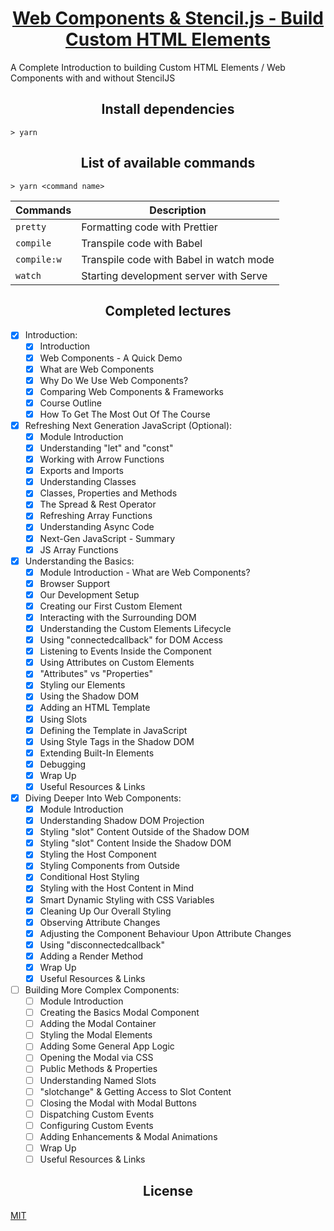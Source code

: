 <h1 align="center">
  <a href="https://www.udemy.com/web-components-stenciljs-build-custom-html-elements" title="Link to this course">Web Components & Stencil.js - Build Custom HTML Elements</a>
</h1>

A Complete Introduction to building Custom HTML Elements / Web Components with and without StencilJS

<h2 align="center">Install dependencies</h2>

```
> yarn
```

<h2 align="center">List of available commands</h2>

```
> yarn <command name>
```

<table>
  <thead>
    <tr>
      <th>Commands</th>
      <th>Description</th>
    </tr>
  </thead>
  <tbody>
    <tr>
      <td>
        <code>pretty</code>
      </td>
      <td>
        Formatting code with Prettier
      </td>
    </tr>
    <tr>
      <td>
        <code>compile</code>
      </td>
      <td>
        Transpile code with Babel
      </td>
    </tr>
    <tr>
      <td>
        <code>compile:w</code>
      </td>
      <td>
        Transpile code with Babel in watch mode
      </td>
    </tr>
    <tr>
      <td>
        <code>watch</code>
      </td>
      <td>
        Starting development server with Serve
      </td>
    </tr>
  </tbody>
</table>

<h2 align="center">Completed lectures</h2>

- [x] Introduction:
  - [x] Introduction
  - [x] Web Components - A Quick Demo
  - [x] What are Web Components
  - [x] Why Do We Use Web Components?
  - [x] Comparing Web Components & Frameworks
  - [x] Course Outline
  - [x] How To Get The Most Out Of The Course
- [x] Refreshing Next Generation JavaScript (Optional):
  - [x] Module Introduction
  - [x] Understanding "let" and "const"
  - [x] Working with Arrow Functions
  - [x] Exports and Imports
  - [x] Understanding Classes
  - [x] Classes, Properties and Methods
  - [x] The Spread & Rest Operator
  - [x] Refreshing Array Functions
  - [x] Understanding Async Code
  - [x] Next-Gen JavaScript - Summary
  - [x] JS Array Functions
- [x] Understanding the Basics:
  - [x] Module Introduction - What are Web Components?
  - [x] Browser Support
  - [x] Our Development Setup
  - [x] Creating our First Custom Element
  - [x] Interacting with the Surrounding DOM
  - [x] Understanding the Custom Elements Lifecycle
  - [x] Using "connectedcallback" for DOM Access
  - [x] Listening to Events Inside the Component
  - [x] Using Attributes on Custom Elements
  - [x] "Attributes" vs "Properties"
  - [x] Styling our Elements
  - [x] Using the Shadow DOM
  - [x] Adding an HTML Template
  - [x] Using Slots
  - [x] Defining the Template in JavaScript
  - [x] Using Style Tags in the Shadow DOM
  - [x] Extending Built-In Elements
    <!-- - [ ] Time to Practice - The Basics -->
  - [x] Debugging
  - [x] Wrap Up
  - [x] Useful Resources & Links
- [x] Diving Deeper Into Web Components:
  - [x] Module Introduction
  - [x] Understanding Shadow DOM Projection
  - [x] Styling "slot" Content Outside of the Shadow DOM
  - [x] Styling "slot" Content Inside the Shadow DOM
  - [x] Styling the Host Component
  - [x] Styling Components from Outside
  - [x] Conditional Host Styling
  - [x] Styling with the Host Content in Mind
  - [x] Smart Dynamic Styling with CSS Variables
  - [x] Cleaning Up Our Overall Styling
  - [x] Observing Attribute Changes
  - [x] Adjusting the Component Behaviour Upon Attribute Changes
  - [x] Using "disconnectedcallback"
  - [x] Adding a Render Method
  - [x] Wrap Up
  - [x] Useful Resources & Links
- [ ] Building More Complex Components:
  - [ ] Module Introduction
  - [ ] Creating the Basics Modal Component
  - [ ] Adding the Modal Container
  - [ ] Styling the Modal Elements
  - [ ] Adding Some General App Logic
  - [ ] Opening the Modal via CSS
  - [ ] Public Methods & Properties
  - [ ] Understanding Named Slots
  - [ ] "slotchange" & Getting Access to Slot Content
  - [ ] Closing the Modal with Modal Buttons
  - [ ] Dispatching Custom Events
  - [ ] Configuring Custom Events
  - [ ] Adding Enhancements & Modal Animations
  - [ ] Wrap Up
  - [ ] Useful Resources & Links

<h2 align="center">License</h2>

[MIT](/LICENSE)
